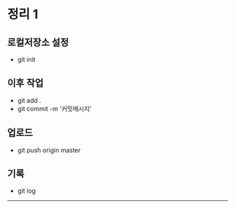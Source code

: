 # 정리 1

## 로컬저장소 설정

* git init

## 이후 작업

* git add .
* git commit -m '커밋메시지'

## 업로드

* git push origin master

## 기록

* git log

----------

